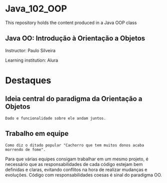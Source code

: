 # Java_102_OOP
This repository holds the content produced in a Java OOP class


## Java OO: Introdução à Orientação a Objetos

Instructor: Paulo Silveira

Learning institution: Alura


# Destaques

## Ideia central do paradigma da Orientação a Objetos

    Dado e funcionalidade sobre ele andam juntos.


## Trabalho em equipe

    Como diz o ditado popular "Cachorro que tem muitos donos acaba morrendo de fome". 

Para que várias equipes consigam trabalhar em um mesmo projeto, é necessário que as responsabilidades de cada código estejam bem definidas e claras, evitando conflitos na hora de realizar mudanças e evoluções. Código com responsabilidades coesas é sinal do paradigma OO.



